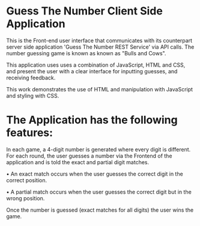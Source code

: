 # Guess The Number Client Side Application

This is the Front-end user interface that communicates with its counterpart server side application 'Guess The Number REST Service' via API calls.
The number guessing game is known as known as "Bulls and Cows". 

This application uses uses a combination of JavaScript, HTML and CSS, and present the user with a clear interface for inputting guesses, and receiving feedback. 

This work demonstrates the use of HTML and manipulation with JavaScript and styling with CSS.


# The Application has the following features:

In each game, a 4-digit number is generated where every digit is different. For each round, the user guesses a number via the Frontend of the application and is told the exact and partial digit matches.

• An exact match occurs when the user guesses the correct digit in the correct position.

• A partial match occurs when the user guesses the correct digit but in the wrong position.

Once the number is guessed (exact matches for all digits) the user wins the game.


